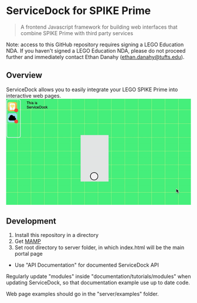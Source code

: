 # ServiceDock for SPIKE Prime

> A frontend Javascript framework for building web interfaces that combine SPIKE Prime with third party services

Note: access to this GitHub repository requires signing a LEGO Education NDA. If you haven't signed a LEGO Education NDA, please do not proceed further and immediately contact Ethan Danahy (ethan.danahy@tufts.edu).

## Overview

ServiceDock allows you to easily integrate your LEGO SPIKE Prime into interactive web pages. 
![Demonstration](./jsdocTemplate/images/servicedockrealdemo.gif)

## Development
1)  Install this repository in a directory
2) Get [MAMP](https://www.mamp.info)
3)  Set root directory to server folder, in which index.html will be the main portal page
- Use "API Documentation" for documented ServiceDock API

Regularly update "modules" inside "documentation/tutorials/modules" when updating ServiceDock, so that documentation example use up to date code.

Web page examples should go in the "server/examples" folder.